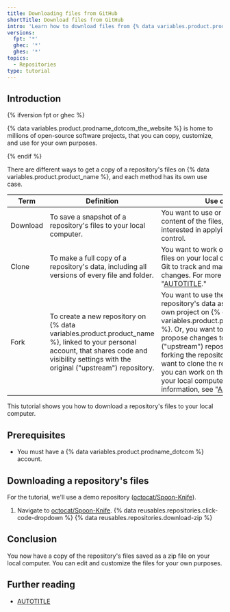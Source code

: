 ```yaml
---
title: Downloading files from GitHub
shortTitle: Download files from GitHub
intro: 'Learn how to download files from {% data variables.product.prodname_dotcom %}, and understand the difference between downloading, cloning, and forking.'
versions:
  fpt: '*'
  ghec: '*'
  ghes: '*'
topics:
  - Repositories
type: tutorial
---
```


## Introduction

{% ifversion fpt or ghec %}

{% data variables.product.prodname_dotcom_the_website %} is home to millions of open-source software projects, that you can copy, customize, and use for your own purposes.

{% endif %}

There are different ways to get a copy of a repository's files on {% data variables.product.product_name %}, and each method has its own use case.

| Term     | Definition | Use case |
| ------------- | ------------- | -------|
|  Download   |  To save a snapshot of a repository's files to your local computer. | You want to use or customize the content of the files, but you're not interested in applying version control. |
|  Clone   |  To make a full copy of a repository's data, including all versions of every file and folder. | You want to work on a copy of the files on your local computer, using Git to track and manage your changes. For more information, see "[AUTOTITLE](/repositories/creating-and-managing-repositories/cloning-a-repository)."  |
|  Fork   |  To create a new repository on {% data variables.product.product_name %}, linked to your personal account, that shares code and visibility settings with the original ("upstream") repository. |  You want to use the original repository's data as a basis for your own project on {% data variables.product.prodname_dotcom %}. Or, you want to use the fork to propose changes to the original ("upstream") repository. After forking the repository, you might want to clone the repository, so that you can work on the changes on your local computer. For more information, see "[AUTOTITLE](/pull-requests/collaborating-with-pull-requests/working-with-forks/fork-a-repo)." |

This tutorial shows you how to download a repository's files to your local computer.

## Prerequisites

- You must have a {% data variables.product.prodname_dotcom %} account.

## Downloading a repository's files

For the tutorial, we'll use a demo repository ([octocat/Spoon-Knife](https://github.com/octocat/Spoon-Knife)).

1. Navigate to [octocat/Spoon-Knife](https://github.com/octocat/Spoon-Knife).
{% data reusables.repositories.click-code-dropdown %}
{% data reusables.repositories.download-zip %}

## Conclusion

You now have a copy of the repository's files saved as a zip file on your local computer. You can edit and customize the files for your own purposes.

## Further reading

- [AUTOTITLE](/repositories/working-with-files/using-files/downloading-source-code-archives)
